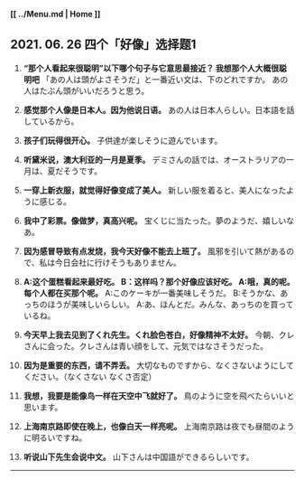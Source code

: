 **[[ ../Menu.md | Home ]]**
## 2021. 06. 26 四个「好像」选择题1
1. **“那个人看起来很聪明”以下哪个句子与它意思最接近？
我想那个人大概很聪明吧**
「あの人は頭がよさそうだ」と一番近い文は、下のどれですか。
あの人はたぶん頭がいいだろうと思う。

2. **感觉那个人像是日本人。因为他说日语。**
あの人は日本人らしい。日本語を話しているから。

3. **孩子们玩得很开心。**
子供達が楽しそうに遊んでいます。

4. **听黛米说，澳大利亚的一月是夏季。**
デミさんの話では、オーストラリアの一月は、夏だそうです。

5. **一穿上新衣服，就觉得好像变成了美人。**
新しい服を着ると、美人になったように感じる。

6. **我中了彩票。像做梦，真高兴呢。**
宝くじに当たった。夢のようだ、嬉しいなあ。

7. **因为感冒导致有点发烧，我今天好像不能去上班了。**
風邪を引いて熱があるので、私は今日会社に行けそうもありません。

8. **A:这个蛋糕看起来最好吃。
B：这样吗？那个好像应该好吃。
A:哦，真的呢。每个人都在买那个呢。**
A:このケーキが一番美味しそうだ。
B:そうかな、あっちのほうが美味しいらしい。
A:あ、ほんとだ。みんな、あっちのを買っているね。

9. **今天早上我去见到了くれ先生。くれ脸色苍白，好像精神不太好。**
今朝、クレさんに会った。クレさんは青い顔をして、元気ではなさそうだった。

10. **因为是重要的东西，请不弄丢。**
大切なものですから、なくさないようにしてください。（なくさない    なくさ否定）

11. **我想，我要是能像鸟一样在天空中飞就好了。**
鳥のように空を飛べたらいいと思います。

12. **上海南京路即使在晚上，也像白天一样亮呢。**
上海南京路は夜でも昼間のように明るいですね。

13. **听说山下先生会说中文。**
山下さんは中国語ができるらしいです。

---
